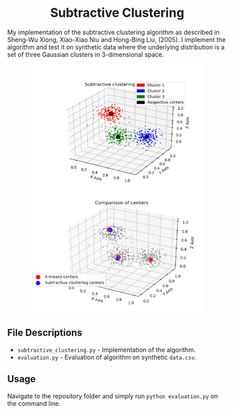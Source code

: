 <div align='center'>
  
# Subtractive Clustering
</div>

My implementation of the subtractive clustering algorithm as described in Sheng-Wu Xiong, Xiao-Xiao Niu and Hong-Bing Liu, (2005). I implement the algorithm and test it on synthetic data where the underlying distribution is a set of three Gaussian clusters in 3-dimensional space. 

<p align="center">
<img src="https://github.com/alanjeffares/subtractive-clustering/blob/master/plots/compare_classifications.png"  width="400">
<img src="https://github.com/alanjeffares/subtractive-clustering/blob/master/plots/compare_centers.png"  width="400">

</p>

## File Descriptions
* `subtractive_clustering.py` - Implementation of the algorithm.
* `evaluation.py` - Evaluation of algorithm on synthetic `data.csv`.

## Usage
Navigate to the repository folder and simply run `python evaluation.py` on the command line.
